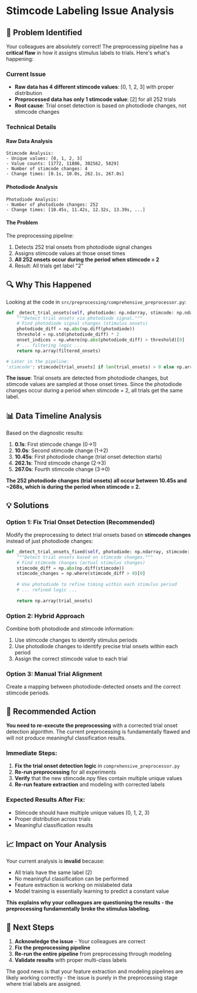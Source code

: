 # Stimcode Labeling Issue Analysis

## 🚨 Problem Identified

Your colleagues are absolutely correct! The preprocessing pipeline has a **critical flaw** in how it assigns stimulus labels to trials. Here's what's happening:

### Current Issue
- **Raw data has 4 different stimcode values**: [0, 1, 2, 3] with proper distribution
- **Preprocessed data has only 1 stimcode value**: [2] for all 252 trials
- **Root cause**: Trial onset detection is based on photodiode changes, not stimcode changes

### Technical Details

#### Raw Data Analysis
```
Stimcode Analysis:
- Unique values: [0, 1, 2, 3]
- Value counts: [1772, 11886, 302562, 5829]
- Number of stimcode changes: 4
- Change times: [0.1s, 10.0s, 262.1s, 267.0s]
```

#### Photodiode Analysis  
```
Photodiode Analysis:
- Number of photodiode changes: 252
- Change times: [10.45s, 11.42s, 12.32s, 13.39s, ...]
```

#### The Problem
The preprocessing pipeline:
1. Detects 252 trial onsets from photodiode signal changes
2. Assigns stimcode values at those onset times
3. **All 252 onsets occur during the period when stimcode = 2**
4. Result: All trials get label "2"

## 🔍 Why This Happened

Looking at the code in `src/preprocessing/comprehensive_preprocessor.py`:

```python
def _detect_trial_onsets(self, photodiode: np.ndarray, stimcode: np.ndarray) -> np.ndarray:
    """Detect trial onsets via photodiode signal."""
    # Find photodiode signal changes (stimulus onsets)
    photodiode_diff = np.abs(np.diff(photodiode))
    threshold = np.std(photodiode_diff) * 2
    onset_indices = np.where(np.abs(photodiode_diff) > threshold)[0]
    # ... filtering logic ...
    return np.array(filtered_onsets)

# Later in the pipeline:
'stimcode': stimcode[trial_onsets] if len(trial_onsets) > 0 else np.array([]),
```

**The issue**: Trial onsets are detected from photodiode changes, but stimcode values are sampled at those onset times. Since the photodiode changes occur during a period when stimcode = 2, all trials get the same label.

## 📊 Data Timeline Analysis

Based on the diagnostic results:

1. **0.1s**: First stimcode change (0→1)
2. **10.0s**: Second stimcode change (1→2) 
3. **10.45s**: First photodiode change (trial onset detection starts)
4. **262.1s**: Third stimcode change (2→3)
5. **267.0s**: Fourth stimcode change (3→0)

**The 252 photodiode changes (trial onsets) all occur between 10.45s and ~268s, which is during the period when stimcode = 2.**

## 💡 Solutions

### Option 1: Fix Trial Onset Detection (Recommended)
Modify the preprocessing to detect trial onsets based on **stimcode changes** instead of just photodiode changes:

```python
def _detect_trial_onsets_fixed(self, photodiode: np.ndarray, stimcode: np.ndarray) -> np.ndarray:
    """Detect trial onsets based on stimcode changes."""
    # Find stimcode changes (actual stimulus changes)
    stimcode_diff = np.abs(np.diff(stimcode))
    stimcode_changes = np.where(stimcode_diff > 0)[0]
    
    # Use photodiode to refine timing within each stimulus period
    # ... refined logic ...
    
    return np.array(trial_onsets)
```

### Option 2: Hybrid Approach
Combine both photodiode and stimcode information:
1. Use stimcode changes to identify stimulus periods
2. Use photodiode changes to identify precise trial onsets within each period
3. Assign the correct stimcode value to each trial

### Option 3: Manual Trial Alignment
Create a mapping between photodiode-detected onsets and the correct stimcode periods.

## 🚀 Recommended Action

**You need to re-execute the preprocessing** with a corrected trial onset detection algorithm. The current preprocessing is fundamentally flawed and will not produce meaningful classification results.

### Immediate Steps:
1. **Fix the trial onset detection logic** in `comprehensive_preprocessor.py`
2. **Re-run preprocessing** for all experiments
3. **Verify** that the new stimcode.npy files contain multiple unique values
4. **Re-run feature extraction** and modeling with corrected labels

### Expected Results After Fix:
- Stimcode should have multiple unique values (0, 1, 2, 3)
- Proper distribution across trials
- Meaningful classification results

## 📈 Impact on Your Analysis

Your current analysis is **invalid** because:
- All trials have the same label (2)
- No meaningful classification can be performed
- Feature extraction is working on mislabeled data
- Model training is essentially learning to predict a constant value

**This explains why your colleagues are questioning the results - the preprocessing fundamentally broke the stimulus labeling.**

## 🔧 Next Steps

1. **Acknowledge the issue** - Your colleagues are correct
2. **Fix the preprocessing pipeline** 
3. **Re-run the entire pipeline** from preprocessing through modeling
4. **Validate results** with proper multi-class labels

The good news is that your feature extraction and modeling pipelines are likely working correctly - the issue is purely in the preprocessing stage where trial labels are assigned.
